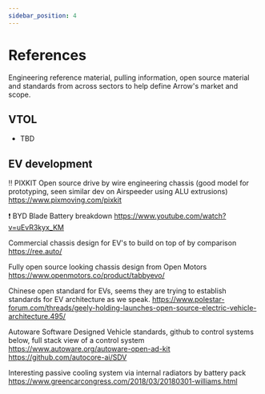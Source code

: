 ```yaml
---
sidebar_position: 4
---
```


# References

Engineering reference material, pulling information, open source material and standards from across sectors to help define Arrow's market and scope.

## VTOL

- TBD

## EV development

‼️ PIXKIT Open source drive by wire engineering chassis (good model for prototyping, seen similar dev on Airspeeder using ALU extrusions)
https://www.pixmoving.com/pixkit

❗ BYD Blade Battery breakdown
https://www.youtube.com/watch?v=uEvR3kyx_KM

Commercial chassis design for EV's to build on top of by comparison
https://ree.auto/

Fully open source looking chassis design from Open Motors
https://www.openmotors.co/product/tabbyevo/

Chinese open standard for EVs, seems they are trying to establish standards for EV architecture as we speak.
https://www.polestar-forum.com/threads/geely-holding-launches-open-source-electric-vehicle-architecture.495/

Autoware Software Designed Vehicle standards, github to control systems below, full stack view of a control system
https://www.autoware.org/autoware-open-ad-kit
https://github.com/autocore-ai/SDV

Interesting passive cooling system via internal radiators by battery pack
https://www.greencarcongress.com/2018/03/20180301-williams.html
